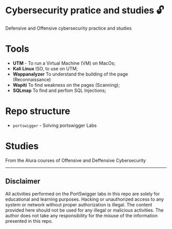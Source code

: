 # Cybersecurity pratice and studies 🔓

Defensive and Offensive cybersecurity practice and studies

# Tools

- **UTM** - To run a Virtual Machine (VM) on MacOs;
- **Kali Linux** ISO, to use on UTM;
- **Wappanalyzer** To understand the building of the page (Reconnaissance)
- **Wapiti** To find weakness on the pages (Scanning);
- **SQLmap** To find and perfom SQL Injections;

# Repo structure

- `portswigger` - Solving portswigger Labs

# Studies

From the Alura courses of Offensive and Deffensive Cybersecurity

---

## Disclaimer

All activities performed on the PortSwigger labs in this repo are solely for educational and learning purposes. Hacking or unauthorized access to any system or network without proper authorization is illegal. The content provided here should not be used for any illegal or malicious activities. The author does not take any responsibility for the misuse of the information presented in this repo.
